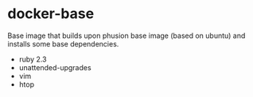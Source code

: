 # docker-base

Base image that builds upon phusion base image (based on ubuntu) and installs some base dependencies.

- ruby 2.3
- unattended-upgrades
- vim
- htop
